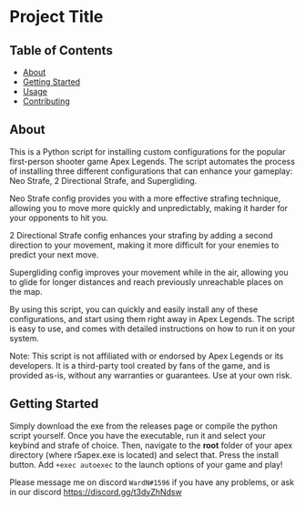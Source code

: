 # Project Title

## Table of Contents

- [About](#about)
- [Getting Started](#getting_started)
- [Usage](#usage)
- [Contributing](../CONTRIBUTING.md)

## About <a name = "about"></a>

This is a Python script for installing custom configurations for the popular first-person shooter game Apex Legends. The script automates the process of installing three different configurations that can enhance your gameplay: Neo Strafe, 2 Directional Strafe, and Supergliding.

Neo Strafe config provides you with a more effective strafing technique, allowing you to move more quickly and unpredictably, making it harder for your opponents to hit you.

2 Directional Strafe config enhances your strafing by adding a second direction to your movement, making it more difficult for your enemies to predict your next move.

Supergliding config improves your movement while in the air, allowing you to glide for longer distances and reach previously unreachable places on the map.

By using this script, you can quickly and easily install any of these configurations, and start using them right away in Apex Legends. The script is easy to use, and comes with detailed instructions on how to run it on your system.

Note: This script is not affiliated with or endorsed by Apex Legends or its developers. It is a third-party tool created by fans of the game, and is provided as-is, without any warranties or guarantees. Use at your own risk.

## Getting Started <a name = "getting_started"></a>

Simply download the exe from the releases page or compile the python script yourself. Once you have the executable, run it and select your keybind and strafe of choice. Then, navigate to the <b>root</b> folder of your apex directory (where r5apex.exe is located) and select that. Press the install button. Add `+exec autoexec` to the launch options of your game and play!

Please message me on discord `WardN#1596` if you have any problems, or ask in our discord https://discord.gg/t3dyZhNdsw
